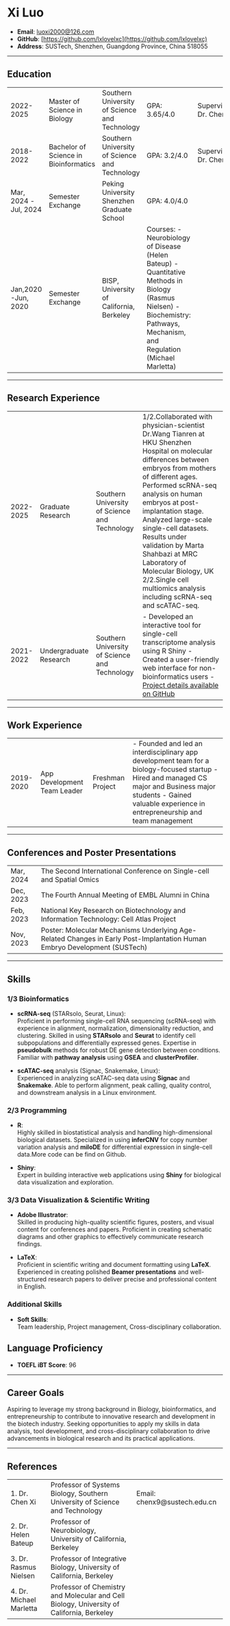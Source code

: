 # Xi Luo

- **Email**: luoxi2000@126.com  
- **GitHub**: [https://github.com/lxlovelxc](https://github.com/lxlovelxc)  
- **Address**: SUSTech, Shenzhen, Guangdong Province, China 518055

---

## Education

<table>
  <tr>
    <td>2022-2025</td>
    <td>Master of Science in Biology</td>
    <td>Southern University of Science and Technology</td>
    <td>GPA: 3.65/4.0</td>
    <td>Supervisor: Dr. Chen Xi</td>
  </tr>
  <tr>
    <td>2018-2022</td>
    <td>Bachelor of Science in Bioinformatics</td>
    <td>Southern University of Science and Technology</td>
    <td>GPA: 3.2/4.0</td>
    <td>Supervisor: Dr. Chen Xi</td>
  </tr>
  <tr>
    <td>Mar, 2024 -Jul, 2024</td>
    <td>Semester Exchange</td>
    <td>Peking University Shenzhen Graduate School</td>
    <td>GPA: 4.0/4.0</td>
    <td></td>
  </tr>
  <tr>
    <td>Jan,2020 -Jun, 2020</td>
    <td>Semester Exchange</td>
    <td>BISP, University of California, Berkeley</td>
    <td>Courses:  
      - Neurobiology of Disease (Helen Bateup)  
      - Quantitative Methods in Biology (Rasmus Nielsen)  
      - Biochemistry: Pathways, Mechanism, and Regulation (Michael Marletta)</td>
    <td></td>
  </tr>
</table>

---

## Research Experience

<table>
  <tr>
    <td>2022-2025</td>
    <td>Graduate Research</td>
    <td>Southern University of Science and Technology</td>
    <td>1/2.Collaborated with physician-scientist Dr.Wang Tianren at HKU Shenzhen Hospital on molecular differences between embryos from mothers of different ages. Performed scRNA-seq analysis on human embryos at post-implantation stage. Analyzed large-scale single-cell datasets. Results under validation by Marta Shahbazi at MRC Laboratory of Molecular Biology, UK
    2/2.Single cell multiomics analysis including scRNA-seq and scATAC-seq.
    </td>
  </tr>
  <tr>
    <td>2021-2022</td>
    <td>Undergraduate Research</td>
    <td>Southern University of Science and Technology</td>
    <td>
      - Developed an interactive tool for single-cell transcriptome analysis using R Shiny  
      - Created a user-friendly web interface for non-bioinformatics users  
      - <a href="https://github.com/lxlovelxc">Project details available on GitHub</a>
    </td>
  </tr>
</table>

---

## Work Experience

<table>
  <tr>
    <td>2019-2020</td>
    <td>App Development Team Leader</td>
    <td>Freshman Project</td>
    <td>
      - Founded and led an interdisciplinary app development team for a biology-focused startup  
      - Hired and managed CS major and Business major students  
      - Gained valuable experience in entrepreneurship and team management
    </td>
  </tr>
</table>

---

## Conferences and Poster Presentations

<table>
  <tr>
    <td>Mar, 2024</td>
    <td>The Second International Conference on Single-cell and Spatial Omics</td>
  </tr>
  <tr>
    <td>Dec, 2023</td>
    <td>The Fourth Annual Meeting of EMBL Alumni in China</td>
  </tr>
  <tr>
    <td>Feb, 2023</td>
    <td>National Key Research on Biotechnology and Information Technology: Cell Atlas Project</td>
  </tr>
  <tr>
    <td>Nov, 2023</td>
    <td>Poster: Molecular Mechanisms Underlying Age-Related Changes in Early Post-Implantation Human Embryo Development (SUSTech)</td>
  </tr>
</table>

---

## Skills

### 1/3 Bioinformatics  
- **scRNA-seq** (STARsolo, Seurat, Linux):  
  Proficient in performing single-cell RNA sequencing (scRNA-seq) with experience in alignment, normalization, dimensionality reduction, and clustering. Skilled in using **STARsolo** and **Seurat** to identify cell subpopulations and differentially expressed genes. Expertise in **pseudobulk** methods for robust DE gene detection between conditions. Familiar with **pathway analysis** using **GSEA** and **clusterProfiler**.

- **scATAC-seq** analysis (Signac, Snakemake, Linux):  
  Experienced in analyzing scATAC-seq data using **Signac** and **Snakemake**. Able to perform alignment, peak calling, quality control, and downstream analysis in a Linux environment.


### 2/3 Programming  
- **R**:  
  Highly skilled in biostatistical analysis and handling high-dimensional biological datasets. Specialized in using **inferCNV** for copy number variation analysis and **miloDE** for differential expression in single-cell data.More code can be find on Github.

- **Shiny**:  
  Expert in building interactive web applications using **Shiny** for biological data visualization and exploration.


### 3/3 Data Visualization & Scientific Writing  
- **Adobe Illustrator**:  
  Skilled in producing high-quality scientific figures, posters, and visual content for conferences and papers. Proficient in creating schematic diagrams and other graphics to effectively communicate research findings.

- **LaTeX**:  
  Proficient in scientific writing and document formatting using **LaTeX**. Experienced in creating polished **Beamer presentations** and well-structured research papers to deliver precise and professional content in English.


### Additional Skills  
- **Soft Skills**:  
  Team leadership, Project management, Cross-disciplinary collaboration.


## Language Proficiency

- **TOEFL iBT Score**: 96  

---

## Career Goals

Aspiring to leverage my strong background in Biology, bioinformatics, and entrepreneurship to contribute to innovative research and development in the biotech industry. Seeking opportunities to apply my skills in data analysis, tool development, and cross-disciplinary collaboration to drive advancements in biological research and its practical applications.

---

## References

<table>
  <tr>
    <td>1. Dr. Chen Xi</td>
    <td>Professor of Systems Biology, Southern University of Science and Technology</td>
    <td>Email: chenx9@sustech.edu.cn</td>
  </tr>
  <tr>
    <td>2. Dr. Helen Bateup</td>
    <td>Professor of Neurobiology, University of California, Berkeley</td>
  </tr>
  <tr>
    <td>3. Dr. Rasmus Nielsen</td>
    <td>Professor of Integrative Biology, University of California, Berkeley</td>
  </tr>
  <tr>
    <td>4. Dr. Michael Marletta</td>
    <td>Professor of Chemistry and Molecular and Cell Biology, University of California, Berkeley</td>
  </tr>
</table>
